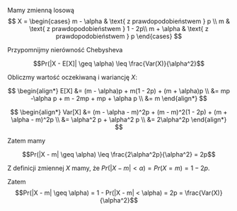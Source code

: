 Mamy zmienną losową
$$
    X = \begin{cases}
            m - \alpha & \text{ z prawdopodobieństwem } p \\
            m & \text{ z prawdopodobieństwem } 1 - 2p\\ 
            m + \alpha & \text{ z prawdopodobieństwem } p
        \end{cases}
$$

Przypomnijmy nierówność Chebysheva

$$Pr(|X - E[X]| \geq \alpha) \leq \frac{Var(X)}{\alpha^2}$$

Obliczmy wartość oczekiwaną i wariancję $X$:

$$
\begin{align*}
    E[X]    &= (m - \alpha)p + m(1 - 2p) + (m + \alpha)p \\
            &= mp -\alpha p + m - 2mp + mp + \alpha p \\
            &= m
\end{align*}
$$

$$
\begin{align*}
    Var[X]  &= (m - \alpha - m)^2p + (m - m)^2(1 - 2p) + (m + \alpha - m)^2p \\
            &= \alpha^2 p + \alpha^2 p \\
            &= 2\alpha^2p
\end{align*}
$$

Zatem mamy

$$Pr(|X - m| \geq \alpha) \leq \frac{2\alpha^2p}{\alpha^2} = 2p$$

Z definicji zmiennej $X$ mamy, że $Pr(|X - m| < \alpha) = Pr(X = m) = 1 - 2p$.

Zatem
$$Pr(|X - m| \geq \alpha) = 1 - Pr(|X - m| < \alpha) = 2p = \frac{Var(X)}{\alpha^2}$$